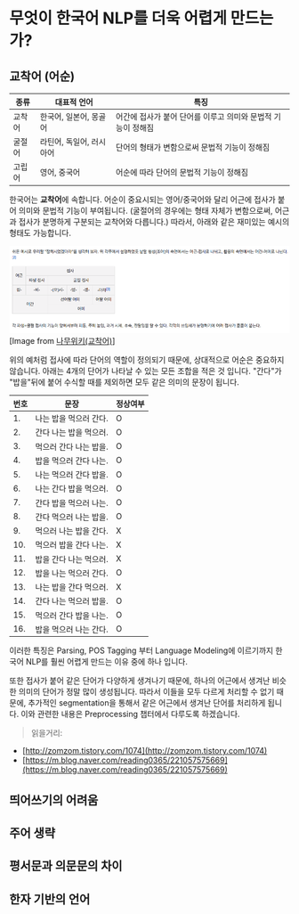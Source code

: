 # 무엇이 한국어 NLP를 더욱 어렵게 만드는가?

## 교착어 \(어순\)

| 종류 | 대표적 언어 | 특징 |
| --- | --- | --- |
| 교착어 | 한국어, 일본어, 몽골어 | 어간에 접사가 붙어 단어를 이루고 의미와 문법적 기능이 정해짐 |
| 굴절어 | 라틴어, 독일어, 러시아어 | 단어의 형태가 변함으로써 문법적 기능이 정해짐 |
| 고립어 | 영어, 중국어 | 어순에 따라 단어의 문법적 기능이 정해짐 |

한국어는 **교착어**에 속합니다. 어순이 중요시되는 영어/중국어와 달리 어근에 접사가 붙어 의미와 문법적 기능이 부여됩니다. (굴절어의 경우에는 형태 자체가 변함으로써, 어근과 접사가 분명하게 구분되는 교착어와 다릅니다.) 따라서, 아래와 같은 재미있는 예시의 형태도 가능합니다.

![](/assets/intro-why-korean-hell-example.png)
[Image from [나무위키(교착어)](https://namu.wiki/w/%EA%B5%90%EC%B0%A9%EC%96%B4)]

위의 예처럼 접사에 따라 단어의 역할이 정의되기 때문에, 상대적으로 어순은 중요하지 않습니다. 아래는 4개의 단어가 나타날 수 있는 모든 조합을 적은 것 입니다. "간다"가 "밥을"뒤에 붙어 수식할 때를 제외하면 모두 같은 의미의 문장이 됩니다.

|번호|문장|정상여부|
|-|-|-|
|1.|나는 밥을 먹으러 간다.|O|
|2.|간다 나는 밥을 먹으러.|O|
|3.|먹으러 간다 나는 밥을.|O|
|4.|밥을 먹으러 간다 나는.|O|
|5.|나는 먹으러 간다 밥을.|O|
|6.|나는 간다 밥을 먹으러.|O|
|7.|간다 밥을 먹으러 나는.|O|
|8.|간다 먹으러 나는 밥을.|O|
|9.|먹으러 나는 밥을 간다.|X|
|10.|먹으러 밥을 간다 나는.|X|
|11.|밥을 간다 나는 먹으러.|X|
|12.|밥을 나는 먹으러 간다.|O|
|13.|나는 밥을 간다 먹으러.|X|
|14.|간다 나는 먹으러 밥을.|O|
|15.|먹으러 간다 밥을 나는.|O|
|16.|밥을 먹으러 나는 간다.|O|

이러한 특징은 Parsing, POS Tagging 부터 Language Modeling에 이르기까지 한국어 NLP를 훨씬 어렵게 만드는 이유 중에 하나 입니다.

또한 접사가 붙어 같은 단어가 다양하게 생겨나기 때문에, 하나의 어근에서 생겨난 비슷한 의미의 단어가 정말 많이 생성됩니다. 따라서 이들을 모두 다르게 처리할 수 없기 때문에, 추가적인 segmentation을 통해서 같은 어근에서 생겨난 단어를 처리하게 됩니다. 이와 관련한 내용은 Preprocessing 챕터에서 다루도록 하겠습니다.

> 읽을거리:
* [http://zomzom.tistory.com/1074](http://zomzom.tistory.com/1074)
* [https://m.blog.naver.com/reading0365/221057575669](https://m.blog.naver.com/reading0365/221057575669)

## 띄어쓰기의 어려움



## 주어 생략

## 평서문과 의문문의 차이

## 한자 기반의 언어



